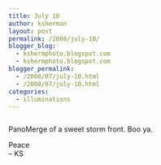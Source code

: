 ```yaml
---
title: July 10
author: ksherman
layout: post
permalink: /2008/july-10/
blogger_blog:
  - kshermphoto.blogspot.com
  - kshermphoto.blogspot.com
blogger_permalink:
  - /2008/07/july-10.html
  - /2008/07/july-10.html
categories:
  - illuminations
---
```

<a onblur="try {parent.deselectBloggerImageGracefully();} catch(e) {}" href="http://4.bp.blogspot.com/_HTtVcKQt9f8/SIZ3wFC7svI/AAAAAAAAAyk/w5mGXe2E6fk/s1600-h/July+10-1.jpg"><img style="cursor: pointer;" src="http://4.bp.blogspot.com/_HTtVcKQt9f8/SIZ3wFC7svI/AAAAAAAAAyk/w5mGXe2E6fk/s400/July+10-1.jpg" alt="" id="BLOGGER_PHOTO_ID_5225996085481943794" border="0" /></a>

PanoMerge of a sweet storm front. Boo ya.

Peace  
&#8211; KS